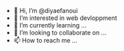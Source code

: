 - 👋 Hi, I’m @diyaefanoui
- 👀 I’m interested in web devloppment
- 🌱 I’m currently learning ...
- 💞️ I’m looking to collaborate on ...
- 📫 How to reach me ...

<!---
diyaefanoui/diyaefanoui is a ✨ special ✨ repository because its `README.md` (this file) appears on your GitHub profile.
You can click the Preview link to take a look at your changes.
--->
